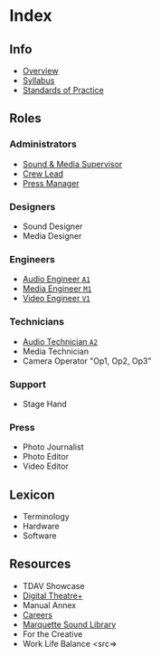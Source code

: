 # Index
## Info
- [Overview](info/overview.md)
- [Syllabus](info/syllabus.md)
- [Standards of Practice](info/standards_of_practice.md)
## Roles
### Administrators
- [Sound & Media Supervisor](roles/admin/sound_and_media_supervisor.md)
- [Crew Lead](roles/admin/crew_lead.md)
- [Press Manager](roles/admin/press_manager.md)
### Designers
- Sound Designer
- Media Designer
### Engineers
- [Audio Engineer `A1`](roles/engineers/audio_engineer.md)
- [Media Engineer `M1`](roles/engineers/media_engineer.md)
- [Video Engineer `V1`](roles/engineers/video_engineer.md)
### Technicians
- [Audio Technician `A2`](roles/technicians/audio_technician.md)
- Media Technician
- Camera Operator "Op1, Op2, Op3"
### Support
- Stage Hand
### Press
- Photo Journalist
- Photo Editor
- Video Editor
## Lexicon
- Terminology
- Hardware
- Software
## Resources
- TDAV Showcase
- [Digital Theatre+](https://www.digitaltheatreplus.com)
- Manual Annex
- [Careers](resources/careers.md)
- [Marquette Sound Library](https://github.com/nmutdav/soundlibrary)
- For the Creative
- Work Life Balance
<src=>
